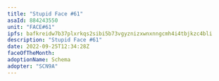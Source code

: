 ```yaml
---
title: "Stupid Face #61"
asaId: 884243550
unit: "FACE#61"
ipfs: bafkreidw7b37plxrkqs2sibi5b73vgyznizxwnxnngcmh4i4tbjkzc4bli
description: "Stupid Face #61"
date: 2022-09-25T12:34:28Z
faceOfTheMonth:
adoptionName: Schema
adopter: "SCN9A"
---
```

